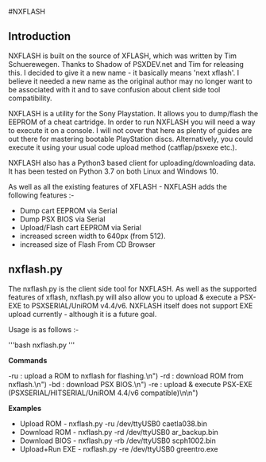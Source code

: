 #NXFLASH
## Introduction

NXFLASH is built on the source of XFLASH, which was written by Tim Schuerewegen. Thanks to Shadow of PSXDEV.net and Tim for releasing this.  I decided to give it a new name - it basically means 'next xflash'. I believe it needed a new name as the original author may no longer want to be associated with it and to save confusion about client side tool compatibility.

NXFLASH is a utility for the Sony Playstation. It allows you to dump/flash the EEPROM of a cheat cartridge. In order to run NXFLASH you will need a way to execute it on a console. I will not cover that here as plenty of guides are out there for mastering bootable PlayStation discs. Alternatively, you could execute it using your usual code upload method (catflap/psxexe etc.).

NXFLASH also has a Python3 based client for uploading/downloading data. It has been tested on Python 3.7 on both Linux and Windows 10.

As well as all the existing features of XFLASH - NXFLASH adds the following features :-

* Dump cart EEPROM via Serial
* Dump PSX BIOS via Serial
* Upload/Flash cart EEPROM via Serial
* increased screen width to 640px (from 512).
* increased size of Flash From CD Browser


## nxflash.py
The nxflash.py is the client side tool for NXFLASH. As well as the supported features of xflash, nxflash.py will also allow you to upload & execute a PSX-EXE to PSXSERIAL/UniROM v4.4/v6. NXFLASH itself does not support EXE upload currently - although it is a future goal.

Usage is as follows :- 

'''bash nxflash.py <command> <port> <file> '''

**Commands**

-ru : upload a ROM to nxflash for flashing.\n")
-rd : download ROM from nxflash.\n")
-bd : download PSX BIOS.\n")
-re : upload & execute PSX-EXE (PSXSERIAL/HITSERIAL/UniROM 4.4/v6 compatible)\n\n")

**Examples**

* Upload ROM - nxflash.py -ru /dev/ttyUSB0 caetla038.bin
* Download ROM - nxflash.py -rd /dev/ttyUSB0 ar_backup.bin
* Download BIOS - nxflash.py -rb /dev/ttyUSB0 scph1002.bin
* Upload+Run EXE - nxflash.py -re /dev/ttyUSB0 greentro.exe




